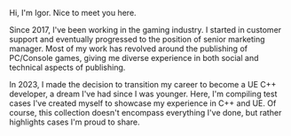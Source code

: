 Hi, I'm Igor. Nice to meet you here.

Since 2017, I've been working in the gaming industry. I started in customer support and eventually progressed to the position of senior marketing manager. Most of my work has revolved around the publishing of PC/Console games, giving me diverse experience in both social and technical aspects of publishing.

In 2023, I made the decision to transition my career to become a UE C++ developer, a dream I've had since I was younger. Here, I'm compiling test cases I've created myself to showcase my experience in C++ and UE. Of course, this collection doesn't encompass everything I've done, but rather highlights cases I'm proud to share.

<!--
**DoNotEatMe/DoNotEatMe** is a ✨ _special_ ✨ repository because its `README.md` (this file) appears on your GitHub profile.

Here are some ideas to get you started:

- 🔭 I’m currently working on ...
- 🌱 I’m currently learning ...
- 👯 I’m looking to collaborate on ...
- 🤔 I’m looking for help with ...
- 💬 Ask me about ...
- 📫 How to reach me: ...
- 😄 Pronouns: ...
- ⚡ Fun fact: ...
-->
